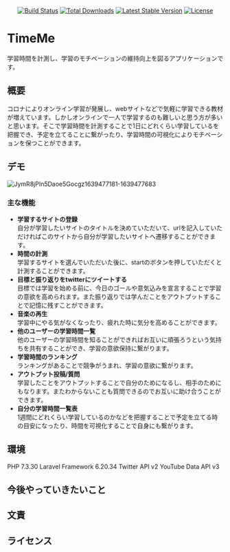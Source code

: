 

<p align="center">
<a href="https://travis-ci.org/laravel/framework"><img src="https://travis-ci.org/laravel/framework.svg" alt="Build Status"></a>
<a href="https://packagist.org/packages/laravel/framework"><img src="https://poser.pugx.org/laravel/framework/d/total.svg" alt="Total Downloads"></a>
<a href="https://packagist.org/packages/laravel/framework"><img src="https://poser.pugx.org/laravel/framework/v/stable.svg" alt="Latest Stable Version"></a>
<a href="https://packagist.org/packages/laravel/framework"><img src="https://poser.pugx.org/laravel/framework/license.svg" alt="License"></a>
</p>

# TimeMe

学習時間を計測し、学習のモチベーションの維持向上を図るアプリケーションです。

## 概要

コロナによりオンライン学習が発展し、webサイトなどで気軽に学習できる教材が増えています。しかしオンラインで一人で学習するのも難しいと思う方が多いと思います。そこで学習時間を計測することで1日にどれくらい学習しているを把握でき、予定を立てることに繋がったり、学習時間の可視化によりモチベーションを保つことができます。

## デモ

![JymR8jPIn5Daoe5Gocgz1639477181-1639477683](https://user-images.githubusercontent.com/90757398/145982037-c9bce235-9853-48e3-9322-1ca858dc8c91.gif)

### 主な機能
- __学習するサイトの登録__<br>
自分が学習したいサイトのタイトルを決めていただいて、urlを記入していただければこのサイトから自分が学習したいサイトへ遷移することができます。
- __時間の計測__<br>
学習するサイトを選んでいただいた後に、startのボタンを押していただくと計測することができます。
- __目標と振り返りをtwitterにツイートする__<br>
目標では学習を始める前に、今日のゴールや意気込みを宣言することで学習の意欲を高められます。また振り返りでは学んだことをアウトプットすることで記憶に残すことができます。
- __音楽の再生__<br>
学習中にやる気がなくなったり、疲れた時に気分を高めることができます。
- __他のユーザーの学習時間一覧__<br>
他のユーザーの学習時間を知ることができればお互いに頑張ろうという気持ちを共有することができ、学習の意欲保持に繋がります。
- __学習時間のランキング__<br>
ランキングがあることで競争がうまれ、学習の意欲に繋がります。
- __アウトプット投稿/質問__<br>
学習したことをアウトプットすることで自分のためになるし、相手のためにもなります。またわからないことも質問できるのでお互いに助け合うことができます。
- __自分の学習時間一覧表__<br>
1週間にどれくらい学習しているのかなどを把握することで予定を立てる時の目安になったり、時間を可視化することで自身にも繋がります。


## 環境

PHP 7.3.30 
Laravel Framework 6.20.34
Twitter API v2
YouTube Data API v3


## 今後やっていきたいこと

## 文責

## ライセンス
 


